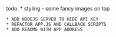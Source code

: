 todo:
    * styling - some fancy images on top

    * ADD NODEJS SERVER TO HIDE API KEY
    * REFACTOR APP.JS AND CALLBACK SCRIPTS
    * ADD README WITH APP ADDRESS